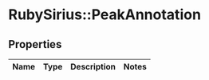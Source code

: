 # RubySirius::PeakAnnotation

## Properties
Name | Type | Description | Notes
------------ | ------------- | ------------- | -------------

